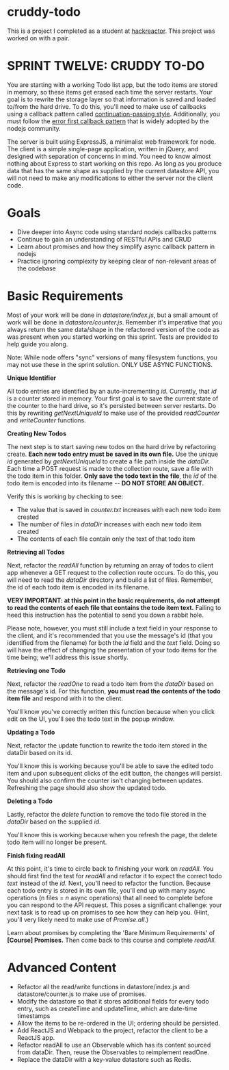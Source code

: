 # cruddy-todo
This is a project I completed as a student at [hackreactor](http://hackreactor.com). This project was worked on with a pair.

# SPRINT TWELVE: CRUDDY TO-DO
You are starting with a working Todo list app, but the todo items are stored in memory, so these items get erased each time the server restarts. Your goal is to rewrite the storage layer so that information is saved and loaded to/from the hard drive. To do this, you'll need to make use of callbacks using a callback pattern called [continuation-passing style](https://en.wikipedia.org/wiki/Continuation-passing_style). Additionally, you must follow the [error first callback pattern](http://fredkschott.com/post/2014/03/understanding-error-first-callbacks-in-node-js/) that is widely adopted by the nodejs community.

The server is built using ExpressJS, a minimalist web framework for node. The client is a simple single-page application, written in jQuery, and designed with separation of concerns in mind. You need to know almost nothing about Express to start working on this repo. As long as you produce data that has the same shape as supplied by the current datastore API, you will not need to make any modifications to either the server nor the client code.

# Goals

* Dive deeper into Async code using standard nodejs callbacks patterns
* Continue to gain an understanding of RESTful APIs and CRUD
* Learn about promises and how they simplify async callback pattern in nodejs
* Practice ignoring complexity by keeping clear of non-relevant areas of the codebase

# Basic Requirements

Most of your work will be done in *datastore/index.js*, but a small amount of work will be done in *datastore/counter.js*. Remember it's imperative that you always return the same data/shape in the refactored version of the code as was present when you started working on this sprint. Tests are provided to help guide you along.

Note: While node offers "sync" versions of many filesystem functions, you may not use these in the sprint solution. ONLY USE ASYNC FUNCTIONS.

**Unique Identifier**

All todo entries are identified by an auto-incrementing *id.* Currently, that *id* is a counter stored in memory. Your first goal is to save the current state of the counter to the hard drive, so it's persisted between server restarts. Do this by rewriting *getNextUniqueId* to make use of the provided *readCounter* and *writeCounter* functions.

**Creating New Todos**

The next step is to start saving new todos on the hard drive by refactoring create. **Each new todo entry must be saved in its own file.** Use the unique *id* generated by *getNextUniqueId* to create a file path inside the *dataDir.* Each time a POST request is made to the collection route, save a file with the todo item in this folder. **Only save the todo text in the file**, the *id* of the todo item is encoded into its filename -- **DO NOT STORE AN OBJECT.**

Verify this is working by checking to see:

* The value that is saved in *counter.txt* increases with each new todo item created
* The number of files in *dataDir* increases with each new todo item created
* The contents of each file contain only the text of that todo item

**Retrieving all Todos**

Next, refactor the *readAll* function by returning an array of todos to client app whenever a GET request to the collection route occurs. To do this, you will need to read the *dataDir* directory and build a list of files. Remember, the id of each todo item is encoded in its filename.

**VERY IMPORTANT: at this point in the basic requirements, do not attempt to read the contents of each file that contains the todo item text.** Failing to heed this instruction has the potential to send you down a rabbit hole.

Please note, however, you must still include a text field in your response to the client, and it's recommended that you use the message's id (that you identified from the filename) for both the *id* field and the *text* field. Doing so will have the effect of changing the presentation of your todo items for the time being; we'll address this issue shortly.

**Retrieving one Todo**

Next, refactor the *readOne* to read a todo item from the *dataDir* based on the message's id. For this function, **you must read the contents of the todo item file** and respond with it to the client.

You'll know you've correctly written this function because when you click edit on the UI, you'll see the todo text in the popup window.

**Updating a Todo**

Next, refactor the update function to rewrite the todo item stored in the dataDir based on its id.

You'll know this is working because you'll be able to save the edited todo item and upon subsequent clicks of the edit button, the changes will persist. You should also confirm the counter isn't changing between updates. Refreshing the page should also show the updated todo.

**Deleting a Todo**

Lastly, refactor the *delete* function to remove the todo file stored in the *dataDir* based on the supplied *id.*

You'll know this is working because when you refresh the page, the delete todo item will no longer be present.

**Finish fixing readAll**

At this point, it's time to circle back to finishing your work on *readAll.* You should first find the test for *readAll* and refactor it to expect the correct todo *text* instead of the *id.* Next, you'll need to refactor the function. Because each todo entry is stored in its own file, you'll end up with many async operations (n files = *n* async operations) that all need to complete before you can respond to the API request. This poses a significant challenge: your next task is to read up on promises to see how they can help you. (Hint, you'll very likely need to make use of *Promise.all.*)

Learn about promises by completing the 'Bare Minimum Requirements' of **[Course] Promises.** Then come back to this course and complete *readAll.*

# Advanced Content
* Refactor all the read/write functions in datastore/index.js and datastore/counter.js to make use of promises.
* Modify the datastore so that it stores additional fields for every todo entry, such as createTime and updateTime, which are date-time timestamps
* Allow the items to be re-ordered in the UI; ordering should be persisted.
* Add ReactJS and Webpack to the project, refactor the client to be a ReactJS app.
* Refactor readAll to use an Observable which has its content sourced from dataDir. Then, reuse the Observables to reimplement readOne.
* Replace the dataDir with a key-value datastore such as Redis.
